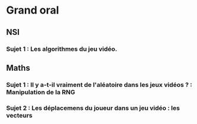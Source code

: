 # Grand oral
## NSI
### Sujet 1 : Les algorithmes du jeu vidéo.
## Maths
### Sujet 1 : Il y a-t-il vraiment de l'aléatoire dans les jeux vidéos ? : Manipulation de la RNG
### Sujet 2 : Les déplacemens du joueur dans un jeu vidéo : les vecteurs